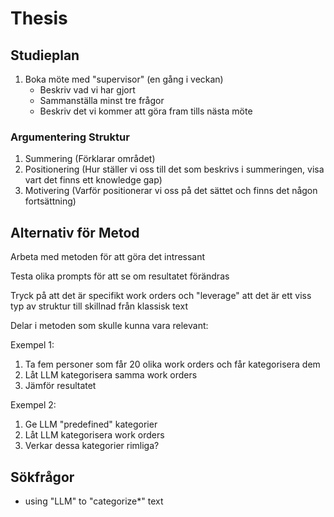 # Thesis

## Studieplan

1. Boka möte med "supervisor" (en gång i veckan)
   - Beskriv vad vi har gjort
   - Sammanställa minst tre frågor
   - Beskriv det vi kommer att göra fram tills nästa möte

### Argumentering Struktur

1. Summering
   (Förklarar området)
2. Positionering
   (Hur ställer vi oss till det som beskrivs i summeringen,
   visa vart det finns ett knowledge gap)
3. Motivering
   (Varför positionerar vi oss på det sättet och finns det någon fortsättning)

## Alternativ för Metod

Arbeta med metoden för att göra det intressant

Testa olika prompts för att se om resultatet förändras

Tryck på att det är specifikt work orders och "leverage" att
det är ett viss typ av struktur till skillnad från klassisk text

Delar i metoden som skulle kunna vara relevant:

Exempel 1:
1. Ta fem personer som får 20 olika work orders och får kategorisera dem
2. Låt LLM kategorisera samma work orders
3. Jämför resultatet

Exempel 2:
1. Ge LLM "predefined" kategorier
2. Låt LLM kategorisera work orders
3. Verkar dessa kategorier rimliga?

## Sökfrågor

- using "LLM" to "categorize*" text
